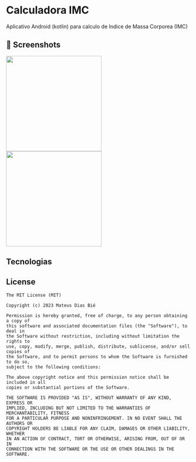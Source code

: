 # Calculadora IMC
Aplicativo Android (kotlin) para calculo de Indice de Massa Corporea (IMC)

## :camera_flash: Screenshots
<!-- You can add more screenshots here if you like -->

<img src="https://github.com/user-attachments/assets/c430f5db-1fe0-49b5-b01b-ee9fac2cbccb" width=260/>
<img src="https://github.com/user-attachments/assets/ad00691a-50dc-45c0-9b0c-ea946cfe32b2" width=260/>

## Tecnologias



## License
```
The MIT License (MIT)

Copyright (c) 2023 Mateus Dias Bié

Permission is hereby granted, free of charge, to any person obtaining a copy of
this software and associated documentation files (the "Software"), to deal in
the Software without restriction, including without limitation the rights to
use, copy, modify, merge, publish, distribute, sublicense, and/or sell copies of
the Software, and to permit persons to whom the Software is furnished to do so,
subject to the following conditions:

The above copyright notice and this permission notice shall be included in all
copies or substantial portions of the Software.

THE SOFTWARE IS PROVIDED "AS IS", WITHOUT WARRANTY OF ANY KIND, EXPRESS OR
IMPLIED, INCLUDING BUT NOT LIMITED TO THE WARRANTIES OF MERCHANTABILITY, FITNESS
FOR A PARTICULAR PURPOSE AND NONINFRINGEMENT. IN NO EVENT SHALL THE AUTHORS OR
COPYRIGHT HOLDERS BE LIABLE FOR ANY CLAIM, DAMAGES OR OTHER LIABILITY, WHETHER
IN AN ACTION OF CONTRACT, TORT OR OTHERWISE, ARISING FROM, OUT OF OR IN
CONNECTION WITH THE SOFTWARE OR THE USE OR OTHER DEALINGS IN THE SOFTWARE.
```

